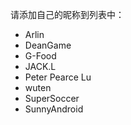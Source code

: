 请添加自己的昵称到列表中：

- Arlin
- DeanGame
- G-Food
- JACK.L
- Peter Pearce Lu
- wuten
- SuperSoccer
- SunnyAndroid
